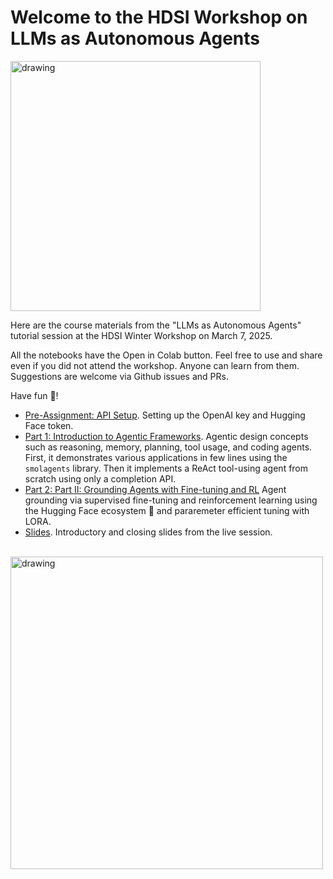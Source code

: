 
# Welcome to the HDSI  Workshop on LLMs as Autonomous Agents

<img src="https://drive.google.com/uc?export=view&id=1q4SGPmn6sWQhskt4D-1D09q_6C9FDz_L" alt="drawing" width="400"/>

Here are the course materials from the "LLMs as Autonomous Agents" tutorial session at the HDSI Winter  Workshop on March 7, 2025. 

All the notebooks have the Open in Colab button. Feel free to use and share even if you did not attend the workshop. Anyone can learn from them. Suggestions are welcome via Github issues and PRs.

Have fun 🤩!



* [Pre-Assignment: API Setup](https://github.com/mauriciogtec/hdsi-winter-workshop/blob/main/pre-assignment.ipynb). Setting up the OpenAI key and Hugging Face token.
* [Part 1: Introduction to Agentic Frameworks](https://github.com/mauriciogtec/hdsi-winter-workshop/blob/main/llm-agents-part1.ipynb). Agentic design concepts such as reasoning, memory, planning, tool usage, and coding agents. First, it demonstrates various applications in few lines using the `smolagents` library. Then it implements a ReAct tool-using agent from scratch using only a completion API.
* [Part 2: Part II: Grounding Agents with Fine-tuning and RL](https://github.com/mauriciogtec/hdsi-winter-workshop/blob/main/llm-agents-part2.ipynb) Agent grounding via supervised fine-tuning and reinforcement learning using the Hugging Face ecosystem 🤗 and pararemeter efficient tuning with LORA.
* [Slides](https://github.com/mauriciogtec/hdsi-winter-workshop/blob/main/hdsi-winter-workshop-slides.pdf). Introductory and closing slides from the live session.


<br>
<img src="https://drive.google.com/uc?export=view&id=1ULuNR1-h3G3C0sjMkEldaQlj38zS8Smc" alt="drawing" width="500"/>
